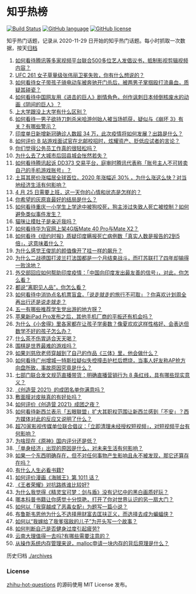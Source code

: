 # 知乎热榜
[![Build Status](https://github.com/ToWeLong/zhihu-hot-questions/workflows/CI/badge.svg)](https://github.com/ToWeLong/zhihu-hot-questions/actions)
[![GitHub language](https://img.shields.io/badge/language-golang-orange.svg)](https://golang.org/)
[![GitHub license](https://img.shields.io/github/license/ToWeLong/zhihu-hot-questions)](https://github.com/ToWeLong/zhihu-hot-questions/blob/main/LICENSE)

知乎热门话题，记录从 2020-11-29 日开始的知乎热门话题。每小时抓取一次数据，按天[归档](./archives)

<!-- BEGIN -->

1. [如何看待腾讯等多家视频平台联合500多位艺人发倡议书，抵制影视剪辑视频内容？](https://www.zhihu.com/question/456215864)
1. [UFC 261 女子草量级张伟丽卫冕失败，你有什么想说的？](https://www.zhihu.com/question/456441985)
1. [如何看待女子带孩子骑电动车被奔驰开门杀后，被两男子掌掴殴打流鼻血，质疑其碰瓷？](https://www.zhihu.com/question/456039971)
1. [如何看待中国网友用《进击的巨人》剧情角色，创作讽刺日本倾倒核废水的动画《阴间的巨人》？](https://www.zhihu.com/question/456195893)
1. [上大学跟没上大学有什么区别？](https://www.zhihu.com/question/449157690)
1. [如何看待一男子欲持刀刺杀米哈游创始人被当场抓获，疑似与《崩坏 3》有关？有哪些警示？](https://www.zhihu.com/question/456433623)
1. [印度单日新增新冠确诊人数超 34 万，此次疫情将如何发展？出路是什么？](https://www.zhihu.com/question/456287206)
1. [如何评价 B 站游戏面试官在北邮校招时，炫耀资产、贬低应试者的言论？](https://www.zhihu.com/question/456232727)
1. [你们觉得公务员工作真的很轻松吗？](https://www.zhihu.com/question/455393584)
1. [为什么去了大城市后回县城会怅然若失？](https://www.zhihu.com/question/455414459)
1. [如何看待腾讯起诉 DD373 交易平台，庭审时腾讯代表称「账号主人不可转卖自己的手机游戏账号」？](https://www.zhihu.com/question/453636513)
1. [土耳其房价涨幅居全球首位，2020 年涨幅近 30% ，为什么涨这么快？对当地经济生活有何影响？](https://www.zhihu.com/question/455919208)
1. [4 月 25 日需要上班，这一天你的心情和状态是怎样的？](https://www.zhihu.com/question/456426059)
1. [你希望的灰原哀最好的结局是什么？](https://www.zhihu.com/question/316395335)
1. [如何看待重庆一小学生上学途中被狗咬死，狗主涉过失致人死亡被控制？如何避免类似事件发生？](https://www.zhihu.com/question/456241768)
1. [猫咪让摸肚子是亲近我吗？](https://www.zhihu.com/question/453718555)
1. [如何看待华为官网上架4G版Mate 40 Pro与Mate X2？](https://www.zhihu.com/question/456139627)
1. [如何看待《纽约时报》质疑印度瞒报死亡病例数「真实人数是报告的2到5倍」，这意味着什么？](https://www.zhihu.com/question/456435305)
1. [为什么感觉王俊凯的颜值像开了挂一样的飙升？](https://www.zhihu.com/question/456193262)
1. [为什么二战德国打波兰打法国都是一个月结束战斗，而打苏联打了四年却输得一败涂地？](https://www.zhihu.com/question/456164315)
1. [外交部回应如何帮助印度疫情：「中国向印度发出最友善的信号」，对此，你怎么看？](https://www.zhihu.com/question/456409238)
1. [都说“离职见人品”，你怎么看？](https://www.zhihu.com/question/449474770)
1. [如何看待中消协点名机票盲盒，「说走就走的旅行不可取」？你喜欢计划周全再出行还是说走就走？](https://www.zhihu.com/question/456162853)
1. [五一有哪些推荐学生党出游的地方呀？](https://www.zhihu.com/question/317904593)
1. [苹果新iPad Pro发布之后，其他手机厂商的平板还有机会吗？](https://www.zhihu.com/question/455794376)
1. [为什么《小舍得》里各家都在让孩子学奥数？像夏欢欢这样性格好、会表达但数学不好的孩子怎么办？](https://www.zhihu.com/question/455540568)
1. [什么茶不伤胃适合天天喝？](https://www.zhihu.com/question/453990614)
1. [围棋是世界最难的游戏吗？](https://www.zhihu.com/question/455888232)
1. [如果刘慈欣老师穿越到了自己的作品《三体》里，他会做什么？](https://www.zhihu.com/question/456210606)
1. [如何看待广州增城一特斯拉疑似失控撞击护栏后燃烧，当事人好友称AP抢方向盘所致，事故原因究竟是什么？](https://www.zhihu.com/question/455705233)
1. [七部门联合发文规范直播带货：明确直播营销行为 8 条红线，具有哪些现实意义？](https://www.zhihu.com/question/456109842)
1. [《创造营 2021》的成团名单你满意吗？](https://www.zhihu.com/question/456379139)
1. [敷面膜对皮肤真的有好处吗？](https://www.zhihu.com/question/391377441)
1. [如何评价《创造营 2021》成团之夜？](https://www.zhihu.com/question/455183888)
1. [如何看待新西兰表示「五眼联盟」扩大其职权范围让新西兰感到「不安」？西方媒体对此的反应又说明了什么？](https://www.zhihu.com/question/455756757)
1. [超70家影视传媒单位联合倡议：「立即清理未经授权短视频」，对短视频平台有何影响？](https://www.zhihu.com/question/456193897)
1. [为啥现在《原神》国内评分还是低？](https://www.zhihu.com/question/456064927)
1. [「单身经济」出现的原因是什么，对未来生活有何影响？](https://www.zhihu.com/question/455755583)
1. [如果一个东西明确存在，但不对任何事物产生影响且永不被发现，那它还算存在吗？](https://www.zhihu.com/question/455003219)
1. [有什么人生必看书籍?](https://www.zhihu.com/question/323151892)
1. [如何评价漫画《海贼王》第 1011 话？](https://www.zhihu.com/question/455928856)
1. [《王者荣耀》对抗路练谁比较好?](https://www.zhihu.com/question/453303587)
1. [为什么我觉得《精灵宝可梦：剑与盾》没有记忆中的黑白画质好玩？](https://www.zhihu.com/question/360809823)
1. [哪本科普书籍让你感觉十分惊艳，打开了你对世界认识的另一扇大门？](https://www.zhihu.com/question/456082089)
1. [如何以「我穿越成了恶毒女配」为题写一篇小说？](https://www.zhihu.com/question/434090318)
1. [布鲁斯韦恩他为什么不选择用财富去匡扶正义，而选择去成为蝙蝠侠？](https://www.zhihu.com/question/287458289)
1. [如何以“我嫁给了我爹宿敌的儿子”为开头写一个故事？](https://www.zhihu.com/question/425380931)
1. [如何判断自己是否健身过度引起疲劳?](https://www.zhihu.com/question/454531975)
1. [云南大理值得一去吗?有哪些需要注意的？](https://www.zhihu.com/question/447727033)
1. [从操作系统内存管理来说，malloc申请一块内存的背后原理是什么？](https://www.zhihu.com/question/33979489)

<!-- END -->

历史归档 [./archives](./archives)


### License
[zhihu-hot-questions](https://github.com/towelong/zhihu-hot-questions) 的源码使用 MIT License 发布。